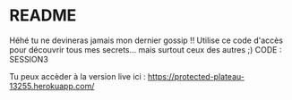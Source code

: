 # README

Héhé tu ne devineras jamais mon dernier gossip !!
Utilise ce code d'accès pour découvrir tous mes secrets... mais surtout ceux des autres ;)
CODE : SESSION3

Tu peux accèder à la version live ici : https://protected-plateau-13255.herokuapp.com/
